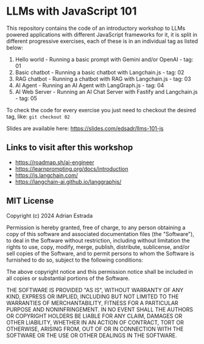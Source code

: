 # LLMs with JavaScript 101

This repository contains the code of an introductory workshop to LLMs powered applications with different JavaScript frameworks for it, it is split in different progressive exercises, each of these is in an individual tag as listed below:

1. Hello world - Running a basic prompt with Gemini and/or OpenAI - tag: 01
2. Basic chatbot - Running a basic chatbot with Langchain.js - tag: 02
3. RAG chatbot - Running a chatbot with RAG with Langchain.js - tag: 03
4. AI Agent - Running an AI Agent with LangGraph.js - tag: 04
5. AI Web Server - Running an AI Chat Server with Fastify and Langchain.js - tag: 05

To check the code for every exercise you just need to checkout the desired tag, like: `git checkout 02`

Slides are available here: <https://slides.com/edsadr/llms-101-js>

## Links to visit after this workshop

* https://roadmap.sh/ai-engineer
* https://learnprompting.org/docs/introduction
* https://js.langchain.com/
* https://langchain-ai.github.io/langgraphjs/

## MIT License

Copyright (c) 2024 Adrian Estrada

Permission is hereby granted, free of charge, to any person obtaining a copy
of this software and associated documentation files (the "Software"), to deal
in the Software without restriction, including without limitation the rights
to use, copy, modify, merge, publish, distribute, sublicense, and/or sell
copies of the Software, and to permit persons to whom the Software is
furnished to do so, subject to the following conditions:

The above copyright notice and this permission notice shall be included in all
copies or substantial portions of the Software.

THE SOFTWARE IS PROVIDED "AS IS", WITHOUT WARRANTY OF ANY KIND, EXPRESS OR
IMPLIED, INCLUDING BUT NOT LIMITED TO THE WARRANTIES OF MERCHANTABILITY,
FITNESS FOR A PARTICULAR PURPOSE AND NONINFRINGEMENT. IN NO EVENT SHALL THE
AUTHORS OR COPYRIGHT HOLDERS BE LIABLE FOR ANY CLAIM, DAMAGES OR OTHER
LIABILITY, WHETHER IN AN ACTION OF CONTRACT, TORT OR OTHERWISE, ARISING FROM,
OUT OF OR IN CONNECTION WITH THE SOFTWARE OR THE USE OR OTHER DEALINGS IN THE
SOFTWARE.
